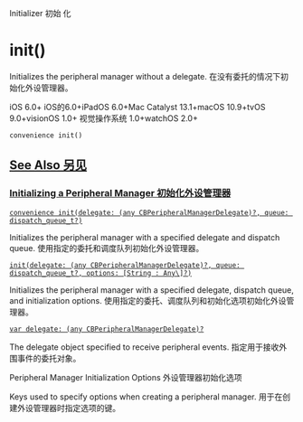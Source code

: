Initializer 初始 化

# init() 

Initializes the peripheral manager without a delegate.
在没有委托的情况下初始化外设管理器。

iOS 6.0+ iOS的6.0+iPadOS 6.0+Mac Catalyst 13.1+macOS 10.9+tvOS 9.0+visionOS 1.0+ 视觉操作系统 1.0+watchOS 2.0+

```
convenience init()
```



## [See Also 另见](https://developer.apple.com/documentation/corebluetooth/cbperipheralmanager/init()#see-also)

### [Initializing a Peripheral Manager 初始化外设管理器](https://developer.apple.com/documentation/corebluetooth/cbperipheralmanager/init()#Initializing-a-Peripheral-Manager)

[`convenience init(delegate: (any CBPeripheralManagerDelegate)?, queue: dispatch_queue_t?)`](https://developer.apple.com/documentation/corebluetooth/cbperipheralmanager/init(delegate:queue:))

Initializes the peripheral manager with a specified delegate and dispatch queue.
使用指定的委托和调度队列初始化外设管理器。

[`init(delegate: (any CBPeripheralManagerDelegate)?, queue: dispatch_queue_t?, options: [String : Any\]?)`](https://developer.apple.com/documentation/corebluetooth/cbperipheralmanager/init(delegate:queue:options:))

Initializes the peripheral manager with a specified delegate, dispatch queue, and initialization options.
使用指定的委托、调度队列和初始化选项初始化外设管理器。

[`var delegate: (any CBPeripheralManagerDelegate)?`](https://developer.apple.com/documentation/corebluetooth/cbperipheralmanager/delegate)

The delegate object specified to receive peripheral events.
指定用于接收外围事件的委托对象。



Peripheral Manager Initialization Options
外设管理器初始化选项

Keys used to specify options when creating a peripheral manager.
用于在创建外设管理器时指定选项的键。
